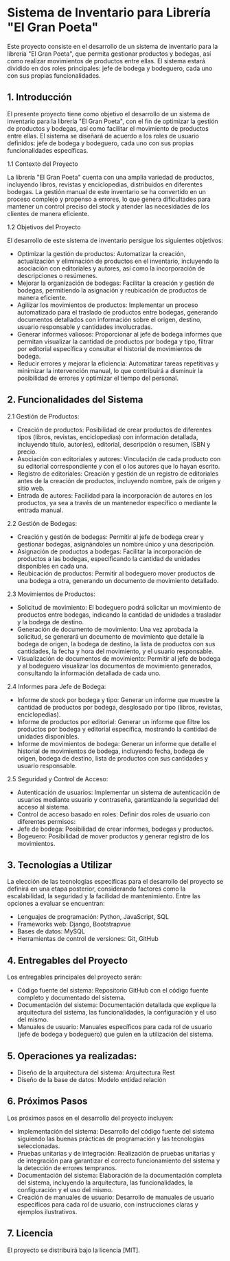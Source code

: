 # Sistema de Inventario para Librería "El Gran Poeta"
Este proyecto consiste en el desarrollo de un sistema de inventario para la librería "El Gran Poeta", que permita gestionar productos y bodegas, así como realizar movimientos de productos entre ellas. El sistema estará dividido en dos roles principales: jefe de bodega y bodeguero, cada uno con sus propias funcionalidades.

## 1. Introducción

El presente proyecto tiene como objetivo el desarrollo de un sistema de inventario para la librería "El Gran Poeta", con el fin de optimizar la gestión de productos y bodegas, así como facilitar el movimiento de productos entre ellas. El sistema se diseñará de acuerdo a los roles de usuario definidos: jefe de bodega y bodeguero, cada uno con sus propias funcionalidades específicas.

1.1 Contexto del Proyecto

La librería "El Gran Poeta" cuenta con una amplia variedad de productos, incluyendo libros, revistas y enciclopedias, distribuidos en diferentes bodegas. La gestión manual de este inventario se ha convertido en un proceso complejo y propenso a errores, lo que genera dificultades para mantener un control preciso del stock y atender las necesidades de los clientes de manera eficiente.

1.2 Objetivos del Proyecto

El desarrollo de este sistema de inventario persigue los siguientes objetivos:

* Optimizar la gestión de productos: Automatizar la creación, actualización y eliminación de productos en el inventario, incluyendo la asociación con editoriales y autores, así como la incorporación de descripciones o resúmenes.
* Mejorar la organización de bodegas: Facilitar la creación y gestión de bodegas, permitiendo la asignación y reubicación de productos de manera eficiente.
* Agilizar los movimientos de productos: Implementar un proceso automatizado para el traslado de productos entre bodegas, generando documentos detallados con información sobre el origen, destino, usuario responsable y cantidades involucradas.
* Generar informes valiosos: Proporcionar al jefe de bodega informes que permitan visualizar la cantidad de productos por bodega y tipo, filtrar por editorial específica y consultar el historial de movimientos de bodega.
* Reducir errores y mejorar la eficiencia: Automatizar tareas repetitivas y minimizar la intervención manual, lo que contribuirá a disminuir la posibilidad de errores y optimizar el tiempo del personal.

## 2. Funcionalidades del Sistema

2.1 Gestión de Productos:

* Creación de productos: Posibilidad de crear productos de diferentes tipos (libros, revistas, enciclopedias) con información detallada, incluyendo título, autor(es), editorial, descripción o resumen, ISBN y precio.
* Asociación con editoriales y autores: Vinculación de cada producto con su editorial correspondiente y con el o los autores que lo hayan escrito.
* Registro de editoriales: Creación y gestión de un registro de editoriales antes de la creación de productos, incluyendo nombre, país de origen y sitio web.
* Entrada de autores: Facilidad para la incorporación de autores en los productos, ya sea a través de un mantenedor específico o mediante la entrada manual.

2.2 Gestión de Bodegas:

* Creación y gestión de bodegas: Permitir al jefe de bodega crear y gestionar bodegas, asignándoles un nombre único y una descripción.
* Asignación de productos a bodegas: Facilitar la incorporación de productos a las bodegas, especificando la cantidad de unidades disponibles en cada una.
* Reubicación de productos: Permitir al bodeguero mover productos de una bodega a otra, generando un documento de movimiento detallado.

2.3 Movimientos de Productos:

* Solicitud de movimiento: El bodeguero podrá solicitar un movimiento de productos entre bodegas, indicando la cantidad de unidades a trasladar y la bodega de destino.
* Generación de documento de movimiento: Una vez aprobada la solicitud, se generará un documento de movimiento que detalle la bodega de origen, la bodega de destino, la lista de productos con sus cantidades, la fecha y hora del movimiento, y el usuario responsable.
* Visualización de documentos de movimiento: Permitir al jefe de bodega y al bodeguero visualizar los documentos de movimiento generados, consultando la información detallada de cada uno.

2.4 Informes para Jefe de Bodega:

* Informe de stock por bodega y tipo: Generar un informe que muestre la cantidad de productos por bodega, desglosado por tipo (libros, revistas, enciclopedias).
* Informe de productos por editorial: Generar un informe que filtre los productos por bodega y editorial específica, mostrando la cantidad de unidades disponibles.
* Informe de movimientos de bodega: Generar un informe que detalle el historial de movimientos de bodega, incluyendo fecha, bodega de origen, bodega de destino, lista de productos con sus cantidades y usuario responsable.

2.5 Seguridad y Control de Acceso:

* Autenticación de usuarios: Implementar un sistema de autenticación de usuarios mediante usuario y contraseña, garantizando la seguridad del acceso al sistema.
* Control de acceso basado en roles: Definir dos roles de usuario con diferentes permisos:
* Jefe de bodega: Posibilidad de crear informes, bodegas y productos.
* Bogeuero: Posibilidad de mover productos y generar registro de los movimientos.

## 3. Tecnologías a Utilizar

La elección de las tecnologías específicas para el desarrollo del proyecto se definirá en una etapa posterior, considerando factores como la escalabilidad, la seguridad y la facilidad de mantenimiento. Entre las opciones a evaluar se encuentran:

* Lenguajes de programación: Python, JavaScript, SQL
* Frameworks web: Django, Bootstrapvue
* Bases de datos: MySQL
* Herramientas de control de versiones: Git, GitHub

## 4. Entregables del Proyecto

Los entregables principales del proyecto serán:

* Código fuente del sistema: Repositorio GitHub con el código fuente completo y documentado del sistema.
* Documentación del sistema: Documentación detallada que explique la arquitectura del sistema, las funcionalidades, la configuración y el uso del mismo.
* Manuales de usuario: Manuales específicos para cada rol de usuario (jefe de bodega y bodeguero) que guíen en la utilización del sistema.

## 5. Operaciones ya realizadas:

* Diseño de la arquitectura del sistema: Arquitectura Rest
* Diseño de la base de datos: Modelo entidad relación
  
## 6. Próximos Pasos

Los próximos pasos en el desarrollo del proyecto incluyen:

* Implementación del sistema: Desarrollo del código fuente del sistema siguiendo las buenas prácticas de programación y las tecnologías seleccionadas.
* Pruebas unitarias y de integración: Realización de pruebas unitarias y de integración para garantizar el correcto funcionamiento del sistema y la detección de errores tempranos.
* Documentación del sistema: Elaboración de la documentación completa del sistema, incluyendo la arquitectura, las funcionalidades, la configuración y el uso del mismo.
* Creación de manuales de usuario: Desarrollo de manuales de usuario específicos para cada rol de usuario, con instrucciones claras y ejemplos ilustrativos.

## 7. Licencia

El proyecto se distribuirá bajo la licencia [MIT].
